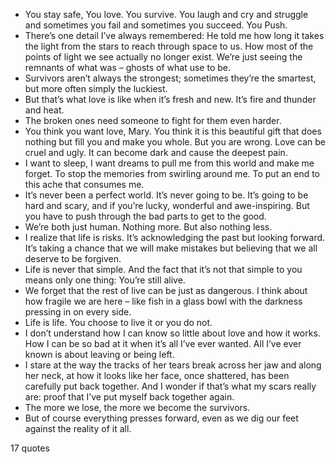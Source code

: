  - You stay safe, You love. You survive. You laugh and cry and struggle and sometimes you fail and sometimes you succeed. You Push.
 - There’s one detail I’ve always remembered: He told me how long it takes the light from the stars to reach through space to us. How most of the points of light we see actually no longer exist. We’re just seeing the remnants of what was – ghosts of what use to be.
 - Survivors aren’t always the strongest; sometimes they’re the smartest, but more often simply the luckiest.
 - But that’s what love is like when it’s fresh and new. It’s fire and thunder and heat.
 - The broken ones need someone to fight for them even harder.
 - You think you want love, Mary. You think it is this beautiful gift that does nothing but fill you and make you whole. But you are wrong. Love can be cruel and ugly. It can become dark and cause the deepest pain.
 - I want to sleep, I want dreams to pull me from this world and make me forget. To stop the memories from swirling around me. To put an end to this ache that consumes me.
 - It’s never been a perfect world. It’s never going to be. It’s going to be hard and scary, and if you’re lucky, wonderful and awe-inspiring. But you have to push through the bad parts to get to the good.
 - We’re both just human. Nothing more. But also nothing less.
 - I realize that life is risks. It’s acknowledging the past but looking forward. It’s taking a chance that we will make mistakes but believing that we all deserve to be forgiven.
 - Life is never that simple. And the fact that it’s not that simple to you means only one thing: You’re still alive.
 - We forget that the rest of live can be just as dangerous. I think about how fragile we are here – like fish in a glass bowl with the darkness pressing in on every side.
 - Life is life. You choose to live it or you do not.
 - I don’t understand how I can know so little about love and how it works. How I can be so bad at it when it’s all I’ve ever wanted. All I’ve ever known is about leaving or being left.
 - I stare at the way the tracks of her tears break across her jaw and along her neck, at how it looks like her face, once shattered, has been carefully put back together. And I wonder if that’s what my scars really are: proof that I’ve put myself back together again.
 - The more we lose, the more we become the survivors.
 - But of course everything presses forward, even as we dig our feet against the reality of it all.

17 quotes